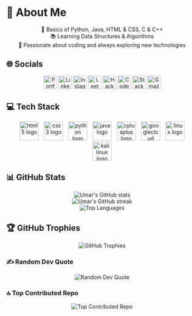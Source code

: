# 💫 About Me 

<center>
🌟 Basics of Python, Java, HTML & CSS, C & C++<br>  
📚 Learning Data Structures & Algorithms <br>  
🚀 Passionate about coding and always exploring new technologies
</center>  

## 🌐 Socials
<center>
  <a href="https://umarmulla.netlify.app" target="_blank" style="display:inline-block; transition: transform 0.3s;">
    <img src="https://img.shields.io/static/v1?message=Portfolio&logo=internet-explorer&label=&color=4CAF50&logoColor=white&labelColor=&style=for-the-badge" height="35" alt="Portfolio logo" />
  </a>

  <a href="https://www.linkedin.com/in/Umar-Mulla/" style="display:inline-block; transition: transform 0.3s;">
    <img src="https://img.shields.io/static/v1?message=LinkedIn&logo=linkedin&label=&color=0077B5&logoColor=white&labelColor=&style=for-the-badge" height="35" alt="LinkedIn logo" />
  </a>

  <a href="https://instagram.com/u_m_a_r_74" style="display:inline-block; transition: transform 0.3s;">
    <img src="https://img.shields.io/static/v1?message=Instagram&logo=instagram&label=&color=E4405F&logoColor=white&labelColor=&style=for-the-badge" height="35" alt="Instagram logo" />
  </a>
 
  <a href="https://leetcode.com/u/umarmulla7700/" style="display:inline-block; transition: transform 0.3s;">
    <img src="https://img.shields.io/static/v1?message=LeetCode&logo=leetcode&label=&color=FFA116&logoColor=white&labelColor=&style=for-the-badge" height="35" alt="LeetCode logo" />
  </a>

  <a href="https://www.hackerrank.com/profile/umarmulla7700" style="display:inline-block; transition: transform 0.3s;">
    <img src="https://img.shields.io/static/v1?message=HackerRank&logo=hackerrank&label=&color=2EC866&logoColor=white&labelColor=&style=for-the-badge" height="35" alt="HackerRank logo" />
  </a>

  <a href="https://www.codechef.com/users/glitch_verse" target="_blank" style="display:inline-block; transition: transform 0.3s;">
    <img src="https://img.shields.io/static/v1?message=CodeChef&logo=codechef&label=&color=5B4638&logoColor=white&labelColor=&style=for-the-badge" height="35" alt="CodeChef logo" />
  </a>

  <a href="https://stackoverflow.com/users/27268522/umar-mulla" style="display:inline-block; transition: transform 0.3s;">
    <img src="https://img.shields.io/static/v1?message=Stackoverflow&logo=stackoverflow&label=&color=FE7A16&logoColor=white&labelColor=&style=for-the-badge" height="35" alt="Stack Overflow logo" />
  </a>

  <a href="mailto:umarmulla7700@gmail.com" style="display:inline-block; transition: transform 0.3s;">
    <img src="https://img.shields.io/static/v1?message=Gmail&logo=gmail&label=&color=D14836&logoColor=white&labelColor=&style=for-the-badge" height="35" alt="Gmail logo" />
  </a>
</center>

## 💻 Tech Stack
<div style="text-align: center;">
  <img src="https://cdn.jsdelivr.net/gh/devicons/devicon/icons/html5/html5-original.svg" height="50" alt="html5 logo" style="margin: 0 5px;" />
  <img src="https://cdn.jsdelivr.net/gh/devicons/devicon/icons/css3/css3-original.svg" height="50" alt="css3 logo" style="margin: 0 5px;" />
  <img src="https://cdn.jsdelivr.net/gh/devicons/devicon/icons/python/python-original.svg" height="50" alt="python logo" style="margin: 0 5px;" />
  <img src="https://cdn.jsdelivr.net/gh/devicons/devicon/icons/java/java-original.svg" height="50" alt="java logo" style="margin: 0 5px;" />
  <img src="https://cdn.jsdelivr.net/gh/devicons/devicon/icons/cplusplus/cplusplus-original.svg" height="50" alt="cplusplus logo" style="margin: 0 5px;" />
  <img src="https://cdn.jsdelivr.net/gh/devicons/devicon/icons/googlecloud/googlecloud-original.svg" height="50" alt="googlecloud logo" style="margin: 0 5px;" />
  <img src="https://cdn.jsdelivr.net/gh/devicons/devicon/icons/linux/linux-original.svg" height="50" alt="linux logo" style="margin: 0 5px;" />
  <img src="https://cdn.jsdelivr.net/gh/devicons/devicon/icons/debian/debian-original.svg" height="50" alt="kali linux logo" style="margin: 0 5px;" />
</div>

## 📊 GitHub Stats
<center>
<img src="https://github-readme-stats.vercel.app/api?username=Umar-MultiverseCode&theme=codeSTACKr&hide_border=false&include_all_commits=false&count_private=false" alt="Umar's GitHub stats" /><br>
<img src="https://github-readme-streak-stats.herokuapp.com/?user=Umar-MultiverseCode&theme=codeSTACKr&hide_border=false" alt="Umar's GitHub streak" /><br>
<img src="https://github-readme-stats.vercel.app/api/top-langs/?username=Umar-MultiverseCode&theme=codeSTACKr&hide_border=false&include_all_commits=false&count_private=false&layout=compact" alt="Top Languages" />
</center>

## 🏆 GitHub Trophies
<center>
<img src="https://github-profile-trophy.vercel.app/?username=Umar-MultiverseCode&theme=tokyonight&no-frame=false&no-bg=true&margin-w=4" alt="GitHub Trophies" />
</center>

### ✍️ Random Dev Quote
<center>
<img src="https://quotes-github-readme.vercel.app/api?type=horizontal&theme=radical" alt="Random Dev Quote" />
</center>

### 🔝 Top Contributed Repo
<center>
<img src="https://github-contributor-stats.vercel.app/api?username=Umar-MultiverseCode&limit=5&theme=codeSTACKr&combine_all_yearly_contributions=true" alt="Top Contributed Repo" />
</center>
